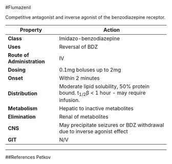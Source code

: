 #Flumazenil

Competitive antagonist and inverse agonist of the benzodiazepine receptor.

|Property|Action|
|--|--|
|**Class**|Imidazo-benzodiazepine
|**Uses**|Reversal of BDZ
|**Route of Administration**|IV
|**Dosing**|0.1mg boluses up to 2mg
|**Onset**|Within 2 minutes
|**Distribution**|Moderate lipid solubility, 50% protein bound. t<sub>1/2</sub>β < 1 hour - may require infusion.
|**Metabolism**|Hepatic to inactive metabolites
|**Elimination**|Renal of metabolites
|**CNS**|May precipitate seizures or BDZ withdrawal due to inverse agonist effect
|**GIT**|N/V


---

##References
Petkov

